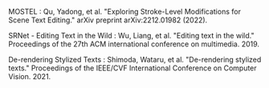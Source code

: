 MOSTEL : Qu, Yadong, et al. "Exploring Stroke-Level Modifications for Scene Text Editing." arXiv preprint arXiv:2212.01982 (2022).

SRNet - Editing Text in the Wild : Wu, Liang, et al. "Editing text in the wild." Proceedings of the 27th ACM international conference on multimedia. 2019.

De-rendering Stylized Texts : Shimoda, Wataru, et al. "De-rendering stylized texts." Proceedings of the IEEE/CVF International Conference on Computer Vision. 2021.
